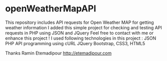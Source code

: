 # openWeatherMapAPI
This repository includes API requests for Open Weather MAP for getting weather information
I added this simple project for checking and testing API requests in PHP using JSON and JQuery
Feel free to contact with me or enhance this project !
I used following technologies in this project :
JSON
PHP
API programming using cURL
JQuery
Bootstrap, CSS3, HTML5

Thanks
Ramin Etemadipour
http://etemadipour.com
